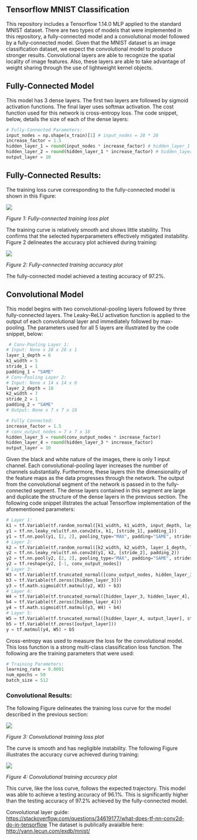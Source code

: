 ## Tensorflow MNIST Classification
This repository includes a Tensorflow 1.14.0 MLP applied to the standard MNIST dataset. There are two types of models that were implemented in this repository, a fully-connected model and a convolutional model followed by a fully-connected model. Given that the MNIST dataset is an image classification dataset, we expect the convolutional model to produce stronger results. Convolutional layers are able to recognize the spatial locality of image features. Also, these layers are able to take advantage of weight sharing through the use of lightweight kernel objects. 

## Fully-Connected Model
This model has 3 dense layers. The first two layers are followed by sigmoid activation functions. The final layer uses softmax activation. The cost function used for this network is cross-entropy loss. The code snippet, below, details the size of each of the dense layers:

```Python
# Fully-Connected Parameters:
input_nodes = np.shape(x_train)[1] # input_nodes = 28 * 28
increase_factor = 1.5
hidden_layer_1 = round(input_nodes * increase_factor) # hidden_layer_1 = 28 * 28 * 1.5
hidden_layer_2 = round(hidden_layer_1 * increase_factor) # hidden_layer_2 = 28 * 28 * 1.5^2
output_layer = 10
```

## Fully-Connected Results:
The training loss curve corresponding to the fully-connected model is shown in this Figure:

![](results/dense/training_loss.png)

*Figure 1: Fully-connected training loss plot*

The training curve is relatively smooth and shows little stability. This confirms that the selected hyperparameters effectively mitigated instability. Figure 2 delineates the accuracy plot achieved during training:

![](results/dense/training_accuracy.png)

*Figure 2: Fully-connected training accuracy plot*

The fully-connected model achieved a testing accuracy of 97.2%. 

## Convolutional Model
This model begins with two convolutional-pooling layers followed by three fully-connected layers. The Leaky-ReLU activation function is applied to the output of each convolutional layer and immediately followed by max-pooling. The parameters used for all 5 layers are illustrated by the code snippet, below:

```Python
 # Conv-Pooling Layer 1:
# Input: None x 28 x 28 x 1
layer_1_depth = 6
k1_width = 5
stride_1 = 1
padding_1 = "SAME"
# Conv-Pooling Layer 2:
# Input: None x 14 x 14 x 6
layer_2_depth = 18
k2_width = 7
stride_2 = 1
padding_2 = "SAME"
# Output: None x 7 x 7 x 18

# Fully Connected:
increase_factor = 1.5
# conv_output_nodes = 7 x 7 x 18
hidden_layer_3 = round(conv_output_nodes * increase_factor)
hidden_layer_4 = round(hidden_layer_3 * increase_factor)
output_layer = 10
```

Given the black and white nature of the images, there is only 1 input channel. Each convolutional-pooling layer increases the number of channels substantially. Furthermore, these layers thin the dimensionality of the feature maps as the data progresses through the network. The output from the convolutional segment of the network is passed in to the fully-connected segment. The dense layers contained in this segment are large and duplicate the structure of the dense layers in the previous section. The following code snippet illstrates the actual Tensorflow implementation of the aforementioned parameters:

```Python
# Layer 1:
k1 = tf.Variable(tf.random_normal([k1_width, k1_width, input_depth, layer_1_depth]))
y1 = tf.nn.leaky_relu(tf.nn.conv2d(x, k1, [stride_1], padding_1))
y1 = tf.nn.pool(y1, [2, 2], pooling_type="MAX", padding="SAME", strides=[2, 2])
# Layer 2:
k2 = tf.Variable(tf.random_normal([k2_width, k2_width, layer_1_depth, layer_2_depth]))
y2 = tf.nn.leaky_relu(tf.nn.conv2d(y1, k2, [stride_2], padding_2))
y2 = tf.nn.pool(y2, [2, 2], pooling_type="MAX", padding="SAME", strides=[2, 2])
y2 = tf.reshape(y2, [-1, conv_output_nodes])
# Layer 3:
W3 = tf.Variable(tf.truncated_normal([conv_output_nodes, hidden_layer_3], stddev=0.15))
b3 = tf.Variable(tf.zeros([hidden_layer_3]))
y3 = tf.math.sigmoid(tf.matmul(y2, W3) + b3)
# Layer 4:
W4 = tf.Variable(tf.truncated_normal([hidden_layer_3, hidden_layer_4], stddev=0.15))
b4 = tf.Variable(tf.zeros([hidden_layer_4]))
y4 = tf.math.sigmoid(tf.matmul(y3, W4) + b4)
# Layer 5:
W5 = tf.Variable(tf.truncated_normal([hidden_layer_4, output_layer], stddev=0.15))
b5 = tf.Variable(tf.zeros([output_layer]))
y = tf.matmul(y4, W5) + b5
```

Cross-entropy was used to measure the loss for the convolutional model. This loss function is a strong multi-class classification loss function. The following are the training parameters that were used:

```Python
# Training Parameters:
learning_rate = 0.0001
num_epochs = 50
batch_size = 512
```

### Convolutional Results:
The following Figure delineates the training loss curve for the model described in the previous section:

![](results/conv/training_loss.png)

*Figure 3: Convolutional training loss plot*

The curve is smooth and has negligible instability. The following Figure illustrates the accuracy curve achieved during training:

![](results/conv/training_accuracy.png)

*Figure 4: Convolutional training accuracy plot*

This curve, like the loss curve, follows the expected trajectory. This model was able to achieve a testing accuracy of 96.1%. This is significantly higher than the testing accuracy of 97.2% achieved by the fully-connected model. 


Convolutional layer guide: https://stackoverflow.com/questions/34619177/what-does-tf-nn-conv2d-do-in-tensorflow
The dataset is publically avaialble here: http://yann.lecun.com/exdb/mnist/

